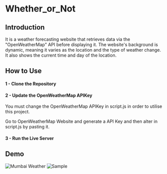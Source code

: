 # Whether_or_Not
## Introduction
It is a weather forecasting website that retrieves data via the "OpenWeatherMap" API before displaying it. The website's background is dynamic, meaning it varies as the location and the type of weather change. It also shows the current time and day of the location.

## How to Use
#### 1 - Clone the Repository
#### 2 - Update the OpenWeatherMap APIKey
You must change the OpenWeatherMap APIKey in script.js in order to utilise this project.

Go to OpenWeatherMap Website and generate a API Key and then alter in script.js by pasting it.
#### 3 - Run the Live Server

## Demo
![Mumbai Weather](https://github.com/Sanchit71/Whether_or_Not/assets/102990660/6fc556ac-85cb-413a-a5b0-23377b7763dd)
![Sample](https://github.com/Sanchit71/Whether_or_Not/assets/102990660/c9f8e270-55a2-4c9e-bd52-aa5782ca7382)
